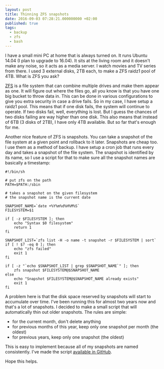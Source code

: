 ```yaml
---
layout: post
title: Thinning ZFS snapshots
date: 2016-09-03 07:28:21.000000000 +02:00
published: true
tags:
  - backup
  - zfs
  - bash
---
```


I have a small mini PC at home that is always turned on. It runs Ubuntu 14.04 (I
plan to upgrade to 16.04). It sits at the living room and it doesn't make any
noise, so it acts as a media server. I watch movies and TV series from there. I
used 3 external disks, 2TB each, to make a ZFS raidz1 pool of 4TB. What is ZFS
you ask?

<a href="https://en.wikipedia.org/wiki/ZFS">ZFS</a> is a file system that can
combine multiple drives and make them appear as one. It will figure out where
the files go, all you know is that you have one big bucket to throw data in.
This can be done in various configurations to give you extra security in case a
drive fails. So in my case, I have setup a raidz1 pool. This means that if one
disk fails, the system will continue to operate. If two disks fail, well,
everything is lost. But I guess the chances of two disks failing are way higher
than one disk. This also means that instead of 6TB (3 disks of 2TB), I have only
4TB available. But so far that's enough for me.

Another nice feature of ZFS is snapshots. You can take a snapshot of the file
system at a given point and rollback to it later. Snapshots are cheap too. I use
them as a method of backup. I have setup a cron job that runs every day and
takes a snapshot of the file system. The snapshot is identified by its name, so
I use a script for that to make sure all the snapshot names are basically a
timestamp:

```
#!/bin/sh

# put zfs on the path
PATH=$PATH:/sbin

# takes a snapshot on the given filesystem
# the snapshot name is the current date

SNAPSHOT_NAME=`date +%Y%m%d%H%M%S`
FILESYSTEM=$1

if [ -z $FILESYSTEM ]; then
	echo "Syntax $0 filesystem"
	return 1
fi

SNAPSHOT_LIST=`zfs list -H -o name -t snapshot -r $FILESYSTEM | sort`
if [ ! $? -eq 0 ]; then
	echo "zfs failed"
	exit 1
fi

if [ -z "`echo $SNAPSHOT_LIST | grep $SNAPSHOT_NAME`" ]; then
	zfs snapshot $FILESYSTEM@$SNAPSHOT_NAME
else
	echo "Snapshot $FILESYSTEM@$SNAPSHOT_NAME already exists"
	exit 1
fi
```

A problem here is that the disk space reserved by snapshots will start to
accumulate over time. I've been running this for almost two years now and that's
a lot of snapshots. I decided to make a small script that will automatically
thin out older snapshots. The rules are simple:

<ul>
<li>for the current month, don't delete anything</li>
<li>for previous months of this year, keep only one snapshot per month (the oldest)</li>
<li>for previous years, keep only one snapshot (the oldest)</li>
</ul>

This is easy to implement because all of my snapshots are named consistently.
I've made
the script <a href="https://github.com/ngeor/java/tree/trunk/apps/zfs-snapshot-trimmer">available in
GitHub</a>.

Hope this helps.
